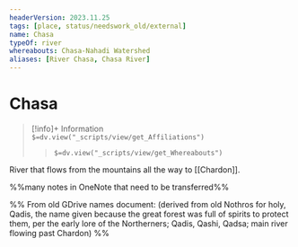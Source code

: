 ```yaml
---
headerVersion: 2023.11.25
tags: [place, status/needswork_old/external]
name: Chasa
typeOf: river
whereabouts: Chasa-Nahadi Watershed
aliases: [River Chasa, Chasa River]
---
```

# Chasa
>[!info]+ Information  
> `$=dv.view("_scripts/view/get_Affiliations")`  
>> `$=dv.view("_scripts/view/get_Whereabouts")`

River that flows from the mountains all the way to [[Chardon]].

%%many notes in OneNote that need to be transferred%%

%%  From old GDrive names document: (derived from old Nothros for holy, Qadis, the name given because the great forest was full of spirits to protect them, per the early lore of the Northerners; Qadis, Qashi, Qadsa; main river flowing past Chardon) %% 
